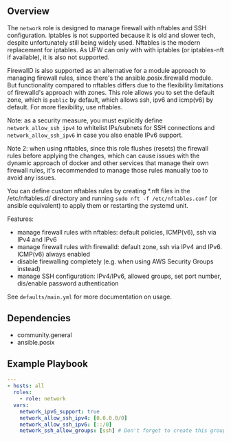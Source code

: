 ## Overview

The `network` role is designed to manage firewall with nftables and SSH configuration. Iptables is not supported
because it is old and slower tech, despite unfortunately still being widely used. Nftables is the modern replacement for iptables.
As UFW can only with with iptables (or iptables-nft if available), it is also not supported.

FirewallD is also supported as an alternative for a module approach to managing firewall rules, since there's the 
ansible.posix.firewalld module. But functionality compared to nftables differs due to the flexibility limitations of firewalld's approach with zones.
This role allows you to set the default zone, which is `public` by default, which allows ssh, ipv6 and icmp(v6) by default.
For more flexibility, use nftables.

Note: as a security measure, you must explicitly define `network_allow_ssh_ipv4` to whitelist IPs/subnets for SSH connections and
`network_allow_ssh_ipv6` in case you also enable IPv6 support. 

Note 2: when using nftables, since this role flushes (resets) the firewall rules before applying the changes, which can cause issues
with the dynamic approach of docker and other services that manage their own firewall rules, it's recommended to manage those rules
manually too to avoid any issues.

You can define custom nftables rules by creating *.nft files in the /etc/nftables.d/ directory and running 
`sudo nft -f /etc/nftables.conf` (or ansible equivalent) to apply them or restarting the systemd unit.

Features:
- manage firewall rules with nftables: default policies, ICMP(v6), ssh via IPv4 and IPv6
- manage firewall rules with firewalld: default zone, ssh via IPv4 and IPv6. ICMP(v6) always enabled
- disable firewalling completely (e.g. when using AWS Security Groups instead)
- manage SSH configuration: IPv4/IPv6, allowed groups, set port number, dis/enable password authentication

See `defaults/main.yml` for more documentation on usage.

## Dependencies

- community.general
- ansible.posix

## Example Playbook

```yaml
---
- hosts: all
  roles:
    - role: network
  vars:
    network_ipv6_support: true
    network_allow_ssh_ipv4: [0.0.0.0/0]
    network_allow_ssh_ipv6: [::/0]
    network_ssh_allow_groups: [ssh] # Don't forget to create this group first
```